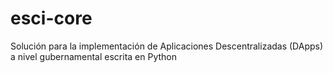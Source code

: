 # esci-core
Solución para la implementación de Aplicaciones Descentralizadas (DApps) a nivel gubernamental escrita en Python
